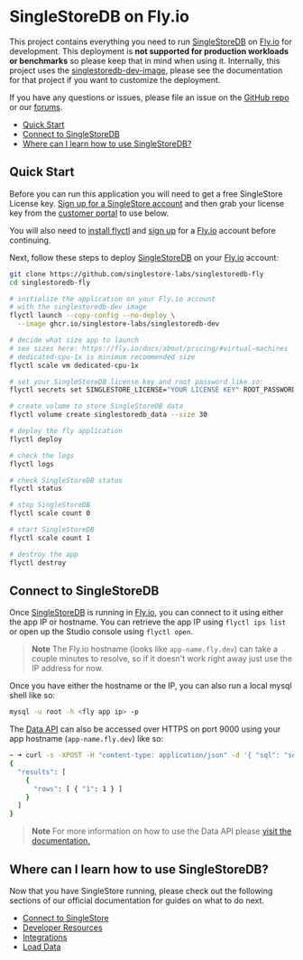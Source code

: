 # SingleStoreDB on Fly.io <!-- omit in toc -->

This project contains everything you need to run [SingleStoreDB] on [Fly.io] for development. This deployment is **not supported for production workloads or benchmarks** so please keep that in mind when using it. Internally, this project uses the [singlestoredb-dev-image], please see the documentation for that project if you want to customize the deployment.

If you have any questions or issues, please file an issue on the [GitHub repo][gh-issues] or our [forums].

- [Quick Start](#quick-start)
- [Connect to SingleStoreDB](#connect-to-singlestoredb)
- [Where can I learn how to use SingleStoreDB?](#where-can-i-learn-how-to-use-singlestoredb)

## Quick Start

Before you can run this application you will need to get a free SingleStore License key. [Sign up for a SingleStore account][signup] and then grab your license key from the [customer portal] to use below.

You will also need to [install flyctl] and [sign up][fly signup] for a [Fly.io] account before continuing.

Next, follow these steps to deploy [SingleStoreDB] on your [Fly.io] account:

```bash
git clone https://github.com/singlestore-labs/singlestoredb-fly
cd singlestoredb-fly

# initialize the application on your Fly.io account
# with the singlestoredb-dev image
flyctl launch --copy-config --no-deploy \
  --image ghcr.io/singlestore-labs/singlestoredb-dev

# decide what size app to launch
# see sizes here: https://fly.io/docs/about/pricing/#virtual-machines
# dedicated-cpu-1x is minimum recommended size
flyctl scale vm dedicated-cpu-1x

# set your SingleStoreDB license key and root password like so:
flyctl secrets set SINGLESTORE_LICENSE="YOUR LICENSE KEY" ROOT_PASSWORD="SINGLESTORE PASSWORD"

# create volume to store SingleStoreDB data
flyctl volume create singlestoredb_data --size 30

# deploy the fly application
flyctl deploy

# check the logs
flyctl logs

# check SingleStoreDB status
flyctl status

# stop SingleStoreDB
flyctl scale count 0

# start SingleStoreDB
flyctl scale count 1

# destroy the app
flyctl destroy
```

## Connect to SingleStoreDB

Once [SingleStoreDB] is running in [Fly.io], you can connect to it using either the app IP or hostname. You can retrieve the app IP using `flyctl ips list` or open up the Studio console using `flyctl open`.

> **Note**
> The Fly.io hostname (looks like `app-name.fly.dev`) can take a couple minutes to resolve, so if it doesn't work right away just use the IP address for now.

Once you have either the hostname or the IP, you can also run a local mysql shell like so:

```bash
mysql -u root -h <fly app ip> -p
```

The [Data API][data-api] can also be accessed over HTTPS on port 9000 using your app hostname (`app-name.fly.dev`) like so:

```bash
~ ➜ curl -s -XPOST -H "content-type: application/json" -d '{ "sql": "select 1" }' root:YOUR_ROOT_PASSWORD@APP_NAME.fly.dev:9000/api/v1/query/rows
{
  "results": [
    {
      "rows": [ { "1": 1 } ]
    }
  ]
}
```

> **Note**
> For more information on how to use the Data API please [visit the documentation.][data-api]

## Where can I learn how to use SingleStoreDB?

Now that you have SingleStore running, please check out the following sections of our official documentation for guides on what to do next.

 * [Connect to SingleStore](https://docs.singlestore.com/db/latest/en/connect-to-your-cluster.html)
 * [Developer Resources](https://docs.singlestore.com/db/latest/en/developer-resources.html)
 * [Integrations](https://docs.singlestore.com/db/latest/en/integrate-with-singlestoredb.html)
 * [Load Data](https://docs.singlestore.com/db/latest/en/load-data.html)

[singlestoredb-dev-image]: https://github.com/singlestore-labs/singlestoredb-dev-image
[Fly.io]: https://fly.io
[SingleStoreDB]: https://www.singlestore.com
[gh-issues]: https://github.com/singlestore-labs/singlestoredb-fly/issues
[forums]: https://www.singlestore.com/forum/
[signup]: https://www.singlestore.com/cloud-trial/
[customer portal]: https://portal.memsql.com/
[install flyctl]: https://fly.io/docs/hands-on/install-flyctl/
[fly signup]: https://fly.io/docs/hands-on/sign-up/
[data-api]: https://docs.singlestore.com/managed-service/en/reference/data-api.html
[fly-volumes]: https://fly.io/docs/reference/volumes/